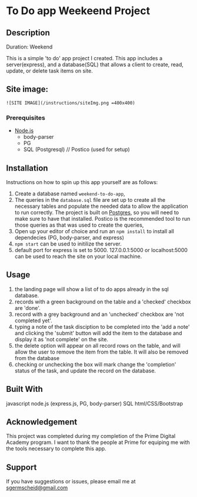 
# To Do app Weekeend Project

## Description

Duration: Weekend 

This is a simple 'to do' app project I created. This app includes a server(express), and a database(SQL) that allows a client to create, read, update, or delete task items on site. 


## Site image:

    ![SITE IMAGE](/instructions/siteImg.png =400x400)

### Prerequisites

- [Node.js](https://nodejs.org/en/)
    - body-parser
    - PG
    - SQL (Postgresql)  //  Postico (used for setup)


## Installation

Instructions on how to spin up this app yourself are as follows: 

1. Create a database named `weekend-to-do-app`,
2. The queries in the `database.sql` file are set up to create all the necessary tables and populate the needed data to allow the application to run correctly. The project is built on [Postgres](https://www.postgresql.org/download/), so you will need to make sure to have that installed. Postico is the recommended tool to run those queries as that was used to create the queries, 
3. Open up your editor of choice and run an `npm install` to install all dependecies (PG, body-parser, and express)
4. `npm start` can be used to initilize the server.
5. default port for express is set to 5000. 127.0.0.1:5000 or localhost:5000 can be used to reach the site on your local machine. 

## Usage

1. the landing page will show a list of to do apps already in the sql database.
2. records with a green background on the table and a 'checked' checkbox are 'done'.
3. record with a grey background and an 'unchecked' checkbox are 'not completed yet'.
4. typing a note of the task disciption to be completed into the 'add a note' and clicking the 'submit' button will add the item to the database and display it as 'not complete' on the site.
5. the delete option will appear on all record rows on the table, and will allow the user to remove the item from the table. It will also be removed from the database
6. checking or unchecking the box will mark change the 'completion' status of the task, and update the record on the database.


## Built With
javascript
node.js (express.js, PG, body-parser)
SQL
html/CSS/Bootstrap

## Acknowledgement
This project was completed during my completion of the Prime Digital Academy program. I want to thank the people at Prime for equiping me with the tools necessary to complete this app.

## Support
If you have suggestions or issues, please email me at sgermscheid@gmail.com